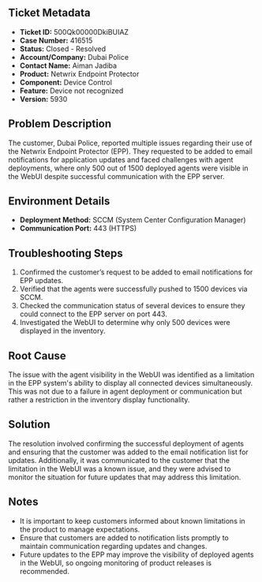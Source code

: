 ## Ticket Metadata
- **Ticket ID:** 500Qk00000DkiBUIAZ
- **Case Number:** 416515
- **Status:** Closed - Resolved
- **Account/Company:** Dubai Police
- **Contact Name:** Aiman Jadiba
- **Product:** Netwrix Endpoint Protector
- **Component:** Device Control
- **Feature:** Device not recognized
- **Version:** 5930

## Problem Description
The customer, Dubai Police, reported multiple issues regarding their use of the Netwrix Endpoint Protector (EPP). They requested to be added to email notifications for application updates and faced challenges with agent deployments, where only 500 out of 1500 deployed agents were visible in the WebUI despite successful communication with the EPP server.

## Environment Details
- **Deployment Method:** SCCM (System Center Configuration Manager)
- **Communication Port:** 443 (HTTPS)

## Troubleshooting Steps
1. Confirmed the customer’s request to be added to email notifications for EPP updates.
2. Verified that the agents were successfully pushed to 1500 devices via SCCM.
3. Checked the communication status of several devices to ensure they could connect to the EPP server on port 443.
4. Investigated the WebUI to determine why only 500 devices were displayed in the inventory.

## Root Cause
The issue with the agent visibility in the WebUI was identified as a limitation in the EPP system's ability to display all connected devices simultaneously. This was not due to a failure in agent deployment or communication but rather a restriction in the inventory display functionality.

## Solution
The resolution involved confirming the successful deployment of agents and ensuring that the customer was added to the email notification list for updates. Additionally, it was communicated to the customer that the limitation in the WebUI was a known issue, and they were advised to monitor the situation for future updates that may address this limitation.

## Notes
- It is important to keep customers informed about known limitations in the product to manage expectations.
- Ensure that customers are added to notification lists promptly to maintain communication regarding updates and changes.
- Future updates to the EPP may improve the visibility of deployed agents in the WebUI, so ongoing monitoring of product releases is recommended.